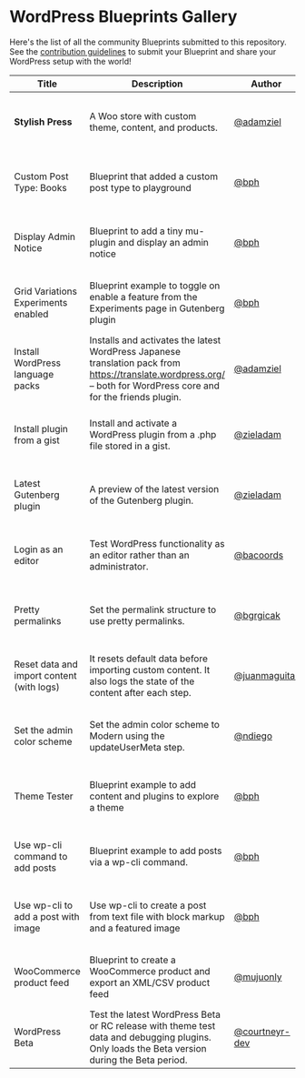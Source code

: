 # WordPress Blueprints Gallery

Here's the list of all the community Blueprints submitted to this repository. See the [contribution guidelines](./README.md#contributing-your-blueprint) to submit your Blueprint and share your WordPress setup with the world!

| Title                                     | Description                                                                                                                                                       | Author                                             | Actions                                                                                                                                                                                                                                                                                                                                                                                                                                                                                                                           |
| -----                                     | -----------                                                                                                                                                       | ------                                             | -------                                                                                                                                                                                                                                                                                                                                                                                                                                                                                                                           |
| **Stylish Press**                         | A Woo store with custom theme, content, and products.                                                                                                             | [@adamziel](https://github.com/adamziel)           | • [Open in Playground](https://playground.wordpress.net/?blueprint-url=https://raw.githubusercontent.com/wordpress/blueprints/trunk/blueprints/stylish-press/blueprint.json)<br>• [View source](https://github.com/wordpress/blueprints/blob/trunk/blueprints/stylish-press/blueprint.json)<br>• [Edit](https://playground.wordpress.net/builder/builder.html?blueprint-url=https://raw.githubusercontent.com/wordpress/blueprints/trunk/blueprints/stylish-press/blueprint.json)                                                 |
| Custom Post Type: Books                   | Blueprint that added a custom post type to playground                                                                                                             | [@bph](https://github.com/bph)                     | • [Open in Playground](https://playground.wordpress.net/?blueprint-url=https://raw.githubusercontent.com/wordpress/blueprints/trunk/blueprints/custom-post/blueprint.json)<br>• [View source](https://github.com/wordpress/blueprints/blob/trunk/blueprints/custom-post/blueprint.json)<br>• [Edit](https://playground.wordpress.net/builder/builder.html?blueprint-url=https://raw.githubusercontent.com/wordpress/blueprints/trunk/blueprints/custom-post/blueprint.json)                                                       |
| Display Admin Notice                      | Blueprint to add a tiny mu-plugin and display an admin notice                                                                                                     | [@bph](https://github.com/bph)                     | • [Open in Playground](https://playground.wordpress.net/?blueprint-url=https://raw.githubusercontent.com/wordpress/blueprints/trunk/blueprints/admin-notice/blueprint.json)<br>• [View source](https://github.com/wordpress/blueprints/blob/trunk/blueprints/admin-notice/blueprint.json)<br>• [Edit](https://playground.wordpress.net/builder/builder.html?blueprint-url=https://raw.githubusercontent.com/wordpress/blueprints/trunk/blueprints/admin-notice/blueprint.json)                                                    |
| Grid Variations Experiments enabled       | Blueprint example to toggle on enable a feature from the Experiments page in Gutenberg plugin                                                                     | [@bph](https://github.com/bph)                     | • [Open in Playground](https://playground.wordpress.net/?blueprint-url=https://raw.githubusercontent.com/wordpress/blueprints/trunk/blueprints/grid-variations/blueprint.json)<br>• [View source](https://github.com/wordpress/blueprints/blob/trunk/blueprints/grid-variations/blueprint.json)<br>• [Edit](https://playground.wordpress.net/builder/builder.html?blueprint-url=https://raw.githubusercontent.com/wordpress/blueprints/trunk/blueprints/grid-variations/blueprint.json)                                           |
| Install WordPress language packs          | Installs and activates the latest WordPress Japanese translation pack from https://translate.wordpress.org/ – both for WordPress core and for the friends plugin. | [@adamziel](https://github.com/adamziel)           | • [Open in Playground](https://playground.wordpress.net/?blueprint-url=https://raw.githubusercontent.com/wordpress/blueprints/trunk/blueprints/translations/blueprint.json)<br>• [View source](https://github.com/wordpress/blueprints/blob/trunk/blueprints/translations/blueprint.json)<br>• [Edit](https://playground.wordpress.net/builder/builder.html?blueprint-url=https://raw.githubusercontent.com/wordpress/blueprints/trunk/blueprints/translations/blueprint.json)                                                    |
| Install plugin from a gist                | Install and activate a WordPress plugin from a .php file stored in a gist.                                                                                        | [@zieladam](https://github.com/zieladam)           | • [Open in Playground](https://playground.wordpress.net/?blueprint-url=https://raw.githubusercontent.com/wordpress/blueprints/trunk/blueprints/install-plugin-from-gist/blueprint.json)<br>• [View source](https://github.com/wordpress/blueprints/blob/trunk/blueprints/install-plugin-from-gist/blueprint.json)<br>• [Edit](https://playground.wordpress.net/builder/builder.html?blueprint-url=https://raw.githubusercontent.com/wordpress/blueprints/trunk/blueprints/install-plugin-from-gist/blueprint.json)                |
| Latest Gutenberg plugin                   | A preview of the latest version of the Gutenberg plugin.                                                                                                          | [@zieladam](https://github.com/zieladam)           | • [Open in Playground](https://playground.wordpress.net/?blueprint-url=https://raw.githubusercontent.com/wordpress/blueprints/trunk/blueprints/latest-gutenberg/blueprint.json)<br>• [View source](https://github.com/wordpress/blueprints/blob/trunk/blueprints/latest-gutenberg/blueprint.json)<br>• [Edit](https://playground.wordpress.net/builder/builder.html?blueprint-url=https://raw.githubusercontent.com/wordpress/blueprints/trunk/blueprints/latest-gutenberg/blueprint.json)                                        |
| Login as an editor                        | Test WordPress functionality as an editor rather than an administrator.                                                                                           | [@bacoords](https://github.com/bacoords)           | • [Open in Playground](https://playground.wordpress.net/?blueprint-url=https://raw.githubusercontent.com/wordpress/blueprints/trunk/blueprints/login-as-editor/blueprint.json)<br>• [View source](https://github.com/wordpress/blueprints/blob/trunk/blueprints/login-as-editor/blueprint.json)<br>• [Edit](https://playground.wordpress.net/builder/builder.html?blueprint-url=https://raw.githubusercontent.com/wordpress/blueprints/trunk/blueprints/login-as-editor/blueprint.json)                                           |
| Pretty permalinks                         | Set the permalink structure to use pretty permalinks.                                                                                                             | [@bgrgicak](https://github.com/bgrgicak)           | • [Open in Playground](https://playground.wordpress.net/?blueprint-url=https://raw.githubusercontent.com/wordpress/blueprints/trunk/blueprints/use-pretty-permalinks/blueprint.json)<br>• [View source](https://github.com/wordpress/blueprints/blob/trunk/blueprints/use-pretty-permalinks/blueprint.json)<br>• [Edit](https://playground.wordpress.net/builder/builder.html?blueprint-url=https://raw.githubusercontent.com/wordpress/blueprints/trunk/blueprints/use-pretty-permalinks/blueprint.json)                         |
| Reset data and import content (with logs) | It resets default data before importing custom content. It also logs the state of the content after each step.                                                    | [@juanmaguitar](https://github.com/juanmaguitar)   | • [Open in Playground](https://playground.wordpress.net/?blueprint-url=https://raw.githubusercontent.com/wordpress/blueprints/trunk/blueprints/reset-data-and-import-content/blueprint.json)<br>• [View source](https://github.com/wordpress/blueprints/blob/trunk/blueprints/reset-data-and-import-content/blueprint.json)<br>• [Edit](https://playground.wordpress.net/builder/builder.html?blueprint-url=https://raw.githubusercontent.com/wordpress/blueprints/trunk/blueprints/reset-data-and-import-content/blueprint.json) |
| Set the admin color scheme                | Set the admin color scheme to Modern using the updateUserMeta step.                                                                                               | [@ndiego](https://github.com/ndiego)               | • [Open in Playground](https://playground.wordpress.net/?blueprint-url=https://raw.githubusercontent.com/wordpress/blueprints/trunk/blueprints/set-admin-color-scheme/blueprint.json)<br>• [View source](https://github.com/wordpress/blueprints/blob/trunk/blueprints/set-admin-color-scheme/blueprint.json)<br>• [Edit](https://playground.wordpress.net/builder/builder.html?blueprint-url=https://raw.githubusercontent.com/wordpress/blueprints/trunk/blueprints/set-admin-color-scheme/blueprint.json)                      |
| Theme Tester                              | Blueprint example to add content and plugins to explore a theme                                                                                                   | [@bph](https://github.com/bph)                     | • [Open in Playground](https://playground.wordpress.net/?blueprint-url=https://raw.githubusercontent.com/wordpress/blueprints/trunk/blueprints/theme-a11y-test/blueprint.json)<br>• [View source](https://github.com/wordpress/blueprints/blob/trunk/blueprints/theme-a11y-test/blueprint.json)<br>• [Edit](https://playground.wordpress.net/builder/builder.html?blueprint-url=https://raw.githubusercontent.com/wordpress/blueprints/trunk/blueprints/theme-a11y-test/blueprint.json)                                           |
| Use wp-cli command to add posts           | Blueprint example to add posts via a wp-cli command.                                                                                                              | [@bph](https://github.com/bph)                     | • [Open in Playground](https://playground.wordpress.net/?blueprint-url=https://raw.githubusercontent.com/wordpress/blueprints/trunk/blueprints/posts-via-wp-cli/blueprint.json)<br>• [View source](https://github.com/wordpress/blueprints/blob/trunk/blueprints/posts-via-wp-cli/blueprint.json)<br>• [Edit](https://playground.wordpress.net/builder/builder.html?blueprint-url=https://raw.githubusercontent.com/wordpress/blueprints/trunk/blueprints/posts-via-wp-cli/blueprint.json)                                        |
| Use wp-cli to add a post with image       | Use wp-cli to create a post from text file with block markup and a featured image                                                                                 | [@bph](https://github.com/bph)                     | • [Open in Playground](https://playground.wordpress.net/?blueprint-url=https://raw.githubusercontent.com/wordpress/blueprints/trunk/blueprints/wpcli-post-with-image/blueprint.json)<br>• [View source](https://github.com/wordpress/blueprints/blob/trunk/blueprints/wpcli-post-with-image/blueprint.json)<br>• [Edit](https://playground.wordpress.net/builder/builder.html?blueprint-url=https://raw.githubusercontent.com/wordpress/blueprints/trunk/blueprints/wpcli-post-with-image/blueprint.json)                         |
| WooCommerce product feed                  | Blueprint to create a WooCommerce product and export an XML/CSV product feed                                                                                      | [@mujuonly](https://github.com/mujuonly)           | • [Open in Playground](https://playground.wordpress.net/?blueprint-url=https://raw.githubusercontent.com/wordpress/blueprints/trunk/blueprints/woocommerce-product-feed/blueprint.json)<br>• [View source](https://github.com/wordpress/blueprints/blob/trunk/blueprints/woocommerce-product-feed/blueprint.json)<br>• [Edit](https://playground.wordpress.net/builder/builder.html?blueprint-url=https://raw.githubusercontent.com/wordpress/blueprints/trunk/blueprints/woocommerce-product-feed/blueprint.json)                |
| WordPress Beta                            | Test the latest WordPress Beta or RC release with theme test data and debugging plugins. Only loads the Beta version during the Beta period.                      | [@courtneyr-dev](https://github.com/courtneyr-dev) | • [Open in Playground](https://playground.wordpress.net/?blueprint-url=https://raw.githubusercontent.com/wordpress/blueprints/trunk/blueprints/beta-rc/blueprint.json)<br>• [View source](https://github.com/wordpress/blueprints/blob/trunk/blueprints/beta-rc/blueprint.json)<br>• [Edit](https://playground.wordpress.net/builder/builder.html?blueprint-url=https://raw.githubusercontent.com/wordpress/blueprints/trunk/blueprints/beta-rc/blueprint.json)                                                                   |

